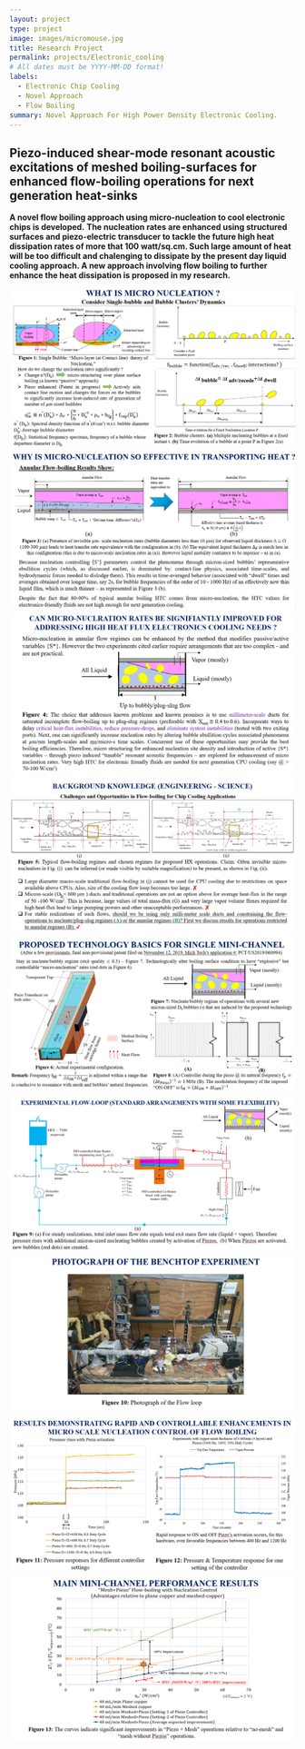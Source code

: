 ```yaml
---
layout: project
type: project
image: images/micromouse.jpg
title: Research Project
permalink: projects/Electronic_cooling
# All dates must be YYYY-MM-DD format!
labels:
  - Electronic Chip Cooling
  - Novel Approach
  - Flow Boiling
summary: Novel Approach For High Power Density Electronic Cooling.
---
```


## Piezo-induced shear-mode resonant acoustic excitations of meshed boiling-surfaces for enhanced flow-boiling operations for next generation heat-sinks

**A novel flow boiling approach using micro-nucleation to cool electronic chips is developed.**
**The nucleation rates are enhanced using structured surfaces and piezo-electric transducer to tackle the future high heat dissipation rates of more that 100 watt/sq.cm. Such large amount of heat will be too difficult and chalenging to dissipate by the present day liquid cooling approach. A new approach involving flow boiling to further enhance the heat dissipation is proposed in my research.**


  <img class="ui image" src="../images/Capture30.PNG">
  
  <img class="ui image" src="../images/Capture31.PNG">
  
  <img class="ui image" src="../images/Capture32.PNG">
  
  <img class="ui image" src="../images/Capture33.PNG">
  
  <img class="ui image" src="../images/Capture34.PNG">
  
  <img class="ui image" src="../images/Capture35.PNG">
  
  <img class="ui image" src="../images/Capture36.PNG">
  
  <img class="ui image" src="../images/Capture37.PNG">
  
  <img class="ui image" src="../images/Capture38.PNG">

  
 
